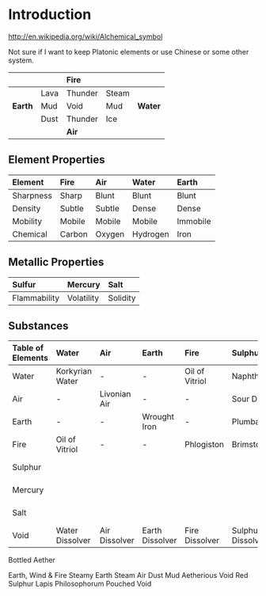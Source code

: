# Introduction #

http://en.wikipedia.org/wiki/Alchemical_symbol

Not sure if I want to keep Platonic elements or use Chinese or some other system.

|       |    |**Fire** |     |       |
|:------|:---|:--------|:----|:------|
|       |Lava|Thunder|Steam|       |
|**Earth**|Mud | Void  |Mud  |**Water**|
|       |Dust|Thunder| Ice |       |
|       |    |**Air**  |     |       |

## Element Properties ##

|Element|Fire|Air|Water|Earth|
|:------|:---|:--|:----|:----|
|Sharpness|Sharp|Blunt|Blunt|Blunt|
|Density|Subtle|Subtle|Dense|Dense|
|Mobility|Mobile|Mobile|Mobile|Immobile|
|Chemical|Carbon|Oxygen|Hydrogen|Iron|


## Metallic Properties ##

|   Sulfur   | Mercury  |  Salt  |
|:-----------|:---------|:-------|
|Flammability|Volatility|Solidity|

## Substances ##

| Table of Elements | Water | Air | Earth | Fire | Sulphur | Mercury | Salt | Void |
|:------------------|:------|:----|:------|:-----|:--------|:--------|:-----|:-----|
| Water |Korkyrian Water | - | - |Oil of Vitriol|Naphtha|Quicksilver|Tears of Zo'ar|Water Dissolver|
| Air | - |Livonian Air | - | - |Sour Dust|Will-o'-Wisp|Chalk Dust|Air Dissolver|
| Earth | - | - |Wrought Iron| - |Plumbago|Cinnibar|Natron|Earth Dissolver|
| Fire |Oil of Vitriol| - | - |Phlogiston|Brimstone|Pitchblende|Ifrit Embers|Fire Dissolver|
| Sulphur | | | | | | |Sulphur Dissolver|
| Mercury | | | | | | | |Mercury Dissolver|
| Salt | | | | | | |Salt Dissolver|
| Void |Water Dissolver|Air Dissolver|Earth Dissolver|Fire Dissolver|Sulphur Dissolver|Mercury Dissolver|Salt Dissolver|Alkahest|



Bottled Aether


Earth, Wind & Fire
Steamy Earth
Steam Air
Dust Mud
Aetherious Void
Red Sulphur
Lapis Philosophorum
Pouched Void
